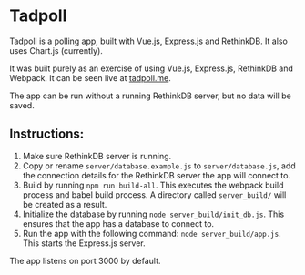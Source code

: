 # Tadpoll

Tadpoll is a polling app, built with Vue.js, Express.js and RethinkDB. It also uses Chart.js (currently).

It was built purely as an exercise of using Vue.js, Express.js, RethinkDB and Webpack.
It can be seen live at [tadpoll.me](http://www.tadpoll.me).

The app can be run without a running RethinkDB server, but no data will be saved.

## Instructions:
1. Make sure RethinkDB server is running.
2. Copy or rename `server/database.example.js` to `server/database.js`,
add the connection details for the RethinkDB server the app will connect to.
3. Build by running `npm run build-all`. This executes the webpack build process and babel build process.
A directory called `server_build/` will be created as a result.
4. Initialize the database by running `node server_build/init_db.js`.
This ensures that the app has a database to connect to.
5. Run the app with the following command: `node server_build/app.js`. This starts the Express.js server.

The app listens on port 3000 by default.